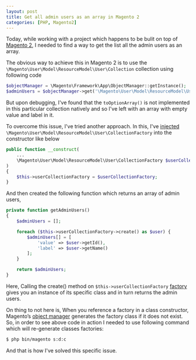 ```yaml
---
layout: post
title: Get all admin users as an array in Magento 2
categories: [PHP, Magento2]
---
```


Today, while working with a project which happens to be bulit on top of [Magento 2](https://devdocs.magento.com/#/individual-contributors), I needed to find a way to get the list all the admin users as an array.

The obvious way to achieve this in Magento 2 is to use the `\Magento\User\Model\ResourceModel\User\Collection` collection using following code

```php
$objectManager = \Magento\Framework\App\ObjectManager::getInstance();
$adminUsers = $objectManager->get('\Magento\User\Model\ResourceModel\User\Collection')->toOptionArray();
```

But upon debugging, I've found that the `toOptionArray()` is not implemented in this particular collection natively and so I've left with an array with empty value and label in it.

To overcome this issue, I've tried another approach. In this, I've [injected](https://devdocs.magento.com/guides/v2.0/extension-dev-guide/depend-inj.html) `\Magento\User\Model\ResourceModel\User\CollectionFactory` into the constructor like below

```php
public function __construct(
    ...
    \Magento\User\Model\ResourceModel\User\CollectionFactory $userCollectionFactory
)
{
    $this->userCollectionFactory = $userCollectionFactory;
}
```

And then created the following function which returns an array of admin users,

```php
private function getAdminUsers()
{
    $adminUsers = [];

    foreach ($this->userCollectionFactory->create() as $user) {
        $adminUsers[] = [
            'value' => $user->getId(),
            'label' => $user->getName()
        ];
    }

    return $adminUsers;
}
```

Here, Calling the create() method on `$this->userCollectionFactory` [factory](https://devdocs.magento.com/guides/v2.0/extension-dev-guide/factories.html) gives you an instance of its specific class and in turn returns the admin users. 

On thing to not here is, When you reference a factory in a class constructor, Magento’s [object manager](https://devdocs.magento.com/guides/v2.0/extension-dev-guide/object-manager.html) generates the factory class if it does not exist. So, in order to see above code in action I needed to use following command which will re-generate classes factories:

```bash
$ php bin/magento s:d:c
``` 

And that is how I've solved this specific issue.
